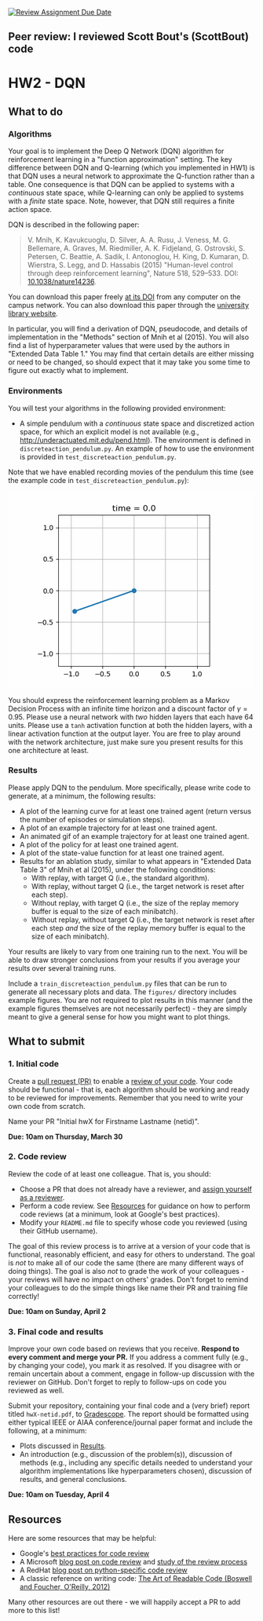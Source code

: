 [![Review Assignment Due Date](https://classroom.github.com/assets/deadline-readme-button-8d59dc4de5201274e310e4c54b9627a8934c3b88527886e3b421487c677d23eb.svg)](https://classroom.github.com/a/7unT-400)
## Peer review: I reviewed Scott Bout's (ScottBout) code

# HW2 - DQN

## What to do

### Algorithms
Your goal is to implement the Deep Q Network (DQN) algorithm for reinforcement learning in a "function approximation" setting. The key difference between DQN and Q-learning (which you implemented in HW1) is that DQN uses a neural network to approximate the Q-function rather than a table. One consequence is that DQN can be applied to systems with a *continuous* state space, while Q-learning can only be applied to systems with a *finite* state space. Note, however, that DQN still requires a finite action space.

DQN is described in the following paper:

> V. Mnih, K. Kavukcuoglu, D. Silver, A. A. Rusu, J. Veness, M. G. Bellemare, A. Graves, M. Riedmiller, A. K. Fidjeland, G. Ostrovski, S. Petersen, C. Beattie, A. Sadik, I. Antonoglou, H. King, D. Kumaran, D. Wierstra, S. Legg, and D. Hassabis (2015) "Human-level control through deep reinforcement learning", Nature 518, 529–533. DOI: [10.1038/nature14236](https://dx.doi.org/10.1038/nature14236).

You can download this paper freely [at its DOI](https://dx.doi.org/10.1038/nature14236) from any computer on the campus network. You can also download this paper through the [university library website](https://library.illinois.edu).

In particular, you will find a derivation of DQN, pseudocode, and details of implementation in the "Methods" section of Mnih et al (2015). You will also find a list of hyperparameter values that were used by the authors in "Extended Data Table 1." You may find that certain details are either missing or need to be changed, so should expect that it may take you some time to figure out exactly what to implement.

### Environments

You will test your algorithms in the following provided environment:
- A simple pendulum with a *continuous* state space and discretized action space, for which an explicit model is not available (e.g., http://underactuated.mit.edu/pend.html). The environment is defined in `discreteaction_pendulum.py`. An example of how to use the environment is provided in `test_discreteaction_pendulum.py`.

Note that we have enabled recording movies of the pendulum this time (see the example code in `test_discreteaction_pendulum.py`):

![example video of pendulum](figures/test_discreteaction_pendulum.gif)

You should express the reinforcement learning problem as a Markov Decision Process with an infinite time horizon and a discount factor of $\gamma = 0.95$. Please use a neural network with *two* hidden layers that each have 64 units. Please use a `tanh` activation function at both the hidden layers, with a linear activation function at the output layer. You are free to play around with the network architecture, just make sure you present results for this one architecture at least.

### Results

Please apply DQN to the pendulum. More specifically, please write code to generate, at a minimum, the following results:
- A plot of the learning curve for at least one trained agent (return versus the number of episodes or simulation steps).
- A plot of an example trajectory for at least one trained agent.
- An animated gif of an example trajectory for at least one trained agent.
- A plot of the policy for at least one trained agent.
- A plot of the state-value function for at least one trained agent.
- Results for an ablation study, similar to what appears in "Extended Data Table 3" of Mnih et al (2015), under the following conditions:
    - With replay, with target Q (i.e., the standard algorithm).
    - With replay, without target Q (i.e., the target network is reset after each step).
    - Without replay, with target Q (i.e., the size of the replay memory buffer is equal to the size of each minibatch).
    - Without replay, without target Q (i.e., the target network is reset after each step *and* the size of the replay memory buffer is equal to the size of each minibatch).

Your results are likely to vary from one training run to the next. You will be able to draw stronger conclusions from your results if you average your results over several training runs.

Include a `train_discreteaction_pendulum.py` files that can be run to generate all necessary plots and data. The `figures/` directory includes example figures. You are not required to plot results in this manner (and the example figures themselves are not necessarily perfect) - they are simply meant to give a general sense for how you might want to plot things.

## What to submit

### 1. Initial code

Create a [pull request (PR)](https://docs.github.com/en/pull-requests/collaborating-with-pull-requests/proposing-changes-to-your-work-with-pull-requests/about-pull-requests) to enable a [review of your code](#2-code-review). Your code should be functional - that is, each algorithm should be working and ready to be reviewed for improvements. Remember that you need to write your own code from scratch.

Name your PR "Initial hwX for Firstname Lastname (netid)".

**Due: 10am on Thursday, March 30**

### 2. Code review

Review the code of at least one colleague. That is, you should:
- Choose a PR that does not already have a reviewer, and [assign yourself as a reviewer]((https://docs.github.com/en/pull-requests/collaborating-with-pull-requests/reviewing-changes-in-pull-requests/about-pull-request-reviews)).
- Perform a code review. See [Resources](#resources) for guidance on how to perform code reviews (at a minimum, look at Google's best practices).
- Modify your `README.md` file to specify whose code you reviewed (using their GitHub username).

The goal of this review process is to arrive at a version of your code that is functional, reasonably efficient, and easy for others to understand. The goal is *not* to make all of our code the same (there are many different ways of doing things). The goal is also *not* to grade the work of your colleagues - your reviews will have no impact on others' grades. Don't forget to remind your colleagues to do the simple things like name their PR and training file correctly!

**Due: 10am on Sunday, April 2**

### 3. Final code and results

Improve your own code based on reviews that you receive. **Respond to every comment and merge your PR.** If you address a comment fully (e.g., by changing your code), you mark it as resolved. If you disagree with or remain uncertain about a comment, engage in follow-up discussion with the reviewer on GitHub. Don't forget to reply to follow-ups on code you reviewed as well.

Submit your repository, containing your final code and a (very brief) report titled `hwX-netid.pdf`, to [Gradescope](https://uiuc-ae598-rl-2023-spring.github.io/resources/assignments/). The report should be formatted using either typical IEEE or AIAA conference/journal paper format and include the following, at a minimum:
- Plots discussed in [Results](#results).
- An introduction (e.g., discussion of the problem(s)), discussion of methods (e.g., including any specific details needed to understand your algorithm implementations like hyperparameters chosen), discussion of results, and general conclusions.

**Due: 10am on Tuesday, April 4**

## Resources
Here are some resources that may be helpful:
* Google's [best practices for code review](https://google.github.io/eng-practices/review/reviewer/looking-for.html)
* A Microsoft [blog post on code review](https://devblogs.microsoft.com/appcenter/how-the-visual-studio-mobile-center-team-does-code-review/) and [study of the review process](https://www.microsoft.com/en-us/research/wp-content/uploads/2016/05/MS-Code-Review-Tech-Report-MSR-TR-2016-27.pdf)
* A RedHat [blog post on python-specific code review](https://access.redhat.com/blogs/766093/posts/2802001)
* A classic reference on writing code: [The Art of Readable Code (Boswell and Foucher, O'Reilly, 2012)](https://mcusoft.files.wordpress.com/2015/04/the-art-of-readable-code.pdf)

Many other resources are out there - we will happily accept a PR to add more to this list!
